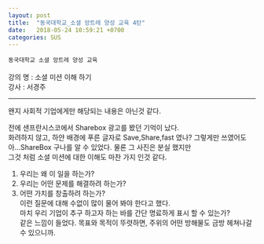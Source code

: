 ```yaml
---
layout: post
title:  "동국대학교_소셜 앙트레 양성 교육 4탄"
date:   2018-05-24 10:59:21 +0700
categories: SUS
---
```

`동국대학교 소셜 앙트레 양성 교육`<br>
<br>
강의 명 : 소셜 미션 이해 하기  <br>
강사    : 서경주 <br>

---
왠지 사회적 기업에게만 해당되는 내용은 아닌것 같다. <br>

전에 샌프란시스코에서 Sharebox 광고를 봤던 기억이 났다.<br>
화려하지 않고, 하얀 배경에 푸른 글자로 Save,Share,fast 였나? 그렇게만 쓰였어도 아...ShareBox 구나를 알 수 있었다. 물론 그 사진은 분실 했지만 <br>
그것 처럼 소셜 미션에 대한 이해도 마찬 가지 인것 같다.<br>
1. 우리는 왜 이 일을 하는가? <br>
2. 우리는 어떤 문제를 해결하려 하는가? <br>
3. 어떤 가치를 창출하려 하는가? <br>
이런 질문에 대해 수없이 많이 물어 봐야 한다고 했다. <br>
마치 우리 기업이 추구 하고자 하는 바를 간단 명료하게 표시 할 수 있는가? <br>
같은 느낌이 들었다. 목표와 목적이 뚜렷하면, 주위의 어떤 방해물도 금방 헤쳐나갈 수 있으니까.<br>
